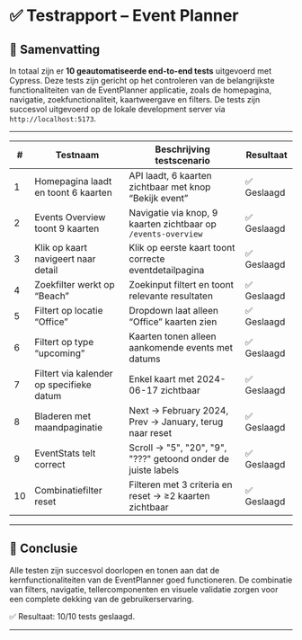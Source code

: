 # ✅ Testrapport – Event Planner

## 🔎 Samenvatting

In totaal zijn er **10 geautomatiseerde end-to-end tests** uitgevoerd met Cypress. Deze tests zijn gericht op het controleren van de belangrijkste functionaliteiten van de EventPlanner applicatie, zoals de homepagina, navigatie, zoekfunctionaliteit, kaartweergave en filters. De tests zijn succesvol uitgevoerd op de lokale development server via `http://localhost:5173`.

---

| #  | Testnaam                                 | Beschrijving testscenario                                     | Resultaat  |
| -- | ---------------------------------------- | ------------------------------------------------------------- | ---------- |
| 1  | Homepagina laadt en toont 6 kaarten      | API laadt, 6 kaarten zichtbaar met knop “Bekijk event”        | ✅ Geslaagd |
| 2  | Events Overview toont 9 kaarten          | Navigatie via knop, 9 kaarten zichtbaar op `/events-overview` | ✅ Geslaagd |
| 3  | Klik op kaart navigeert naar detail      | Klik op eerste kaart toont correcte eventdetailpagina         | ✅ Geslaagd |
| 4  | Zoekfilter werkt op “Beach”              | Zoekinput filtert en toont relevante resultaten               | ✅ Geslaagd |
| 5  | Filtert op locatie “Office”              | Dropdown laat alleen “Office” kaarten zien                    | ✅ Geslaagd |
| 6  | Filtert op type “upcoming”               | Kaarten tonen alleen aankomende events met datums             | ✅ Geslaagd |
| 7  | Filtert via kalender op specifieke datum | Enkel kaart met 2024-06-17 zichtbaar                          | ✅ Geslaagd |
| 8  | Bladeren met maandpaginatie              | Next → February 2024, Prev → January, terug naar reset        | ✅ Geslaagd |
| 9  | EventStats telt correct                  | Scroll → "5", "20", "9", "???" getoond onder de juiste labels | ✅ Geslaagd |
| 10 | Combinatiefilter reset                   | Filteren met 3 criteria en reset → ≥2 kaarten zichtbaar       | ✅ Geslaagd |

---

## 📌 Conclusie

Alle testen zijn succesvol doorlopen en tonen aan dat de kernfunctionaliteiten van de EventPlanner goed functioneren. De combinatie van filters, navigatie, tellercomponenten en visuele validatie zorgen voor een complete dekking van de gebruikerservaring.

✅ Resultaat: 10/10 tests geslaagd.

---
